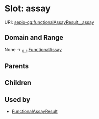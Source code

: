 
# Slot: assay




URI: [sepio-cg:functionalAssayResult__assay](http://purl.obolibrary.org/obo/SEPIOCG_functionalAssayResult__assay)


## Domain and Range

None &#8594;  <sub>0..1</sub> [FunctionalAssay](FunctionalAssay.md)

## Parents


## Children


## Used by

 * [FunctionalAssayResult](FunctionalAssayResult.md)
